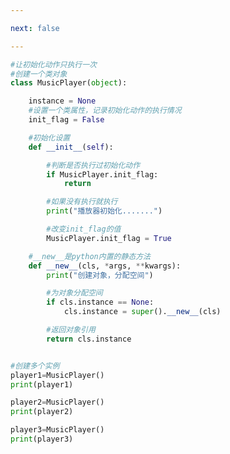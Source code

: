 ```yaml
---

next: false

---
```




<BlogInfo id="952" title="20.初始化动作只执行一次" author="白日梦想猿" pv=0 read_times=0 pre_cost_time="0分35秒" category="面向对象的特性" tag_list="['面向对象的特性']" create_time="2020.03.16 14:42:36" update_time="2020.03.16 14:58:19" />

```python
#让初始化动作只执行一次
#创建一个类对象
class MusicPlayer(object):

    instance = None
    #设置一个类属性，记录初始化动作的执行情况
    init_flag = False

    #初始化设置
    def __init__(self):

        #判断是否执行过初始化动作
        if MusicPlayer.init_flag:
            return

        #如果没有执行就执行
        print("播放器初始化.......")

        #改变init_flag的值
        MusicPlayer.init_flag = True

    #__new__是python内置的静态方法
    def __new__(cls, *args, **kwargs):
        print("创建对象，分配空间")

        #为对象分配空间
        if cls.instance == None:
            cls.instance = super().__new__(cls)

        #返回对象引用
        return cls.instance


#创建多个实例
player1=MusicPlayer()
print(player1)

player2=MusicPlayer()
print(player2)

player3=MusicPlayer()
print(player3)
```



<ActionBox />

